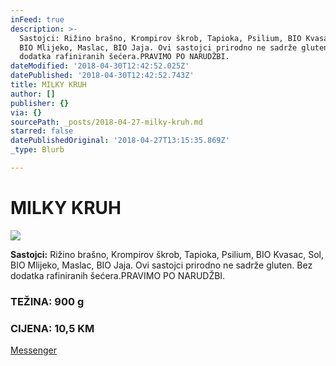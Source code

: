 ```yaml
---
inFeed: true
description: >-
  Sastojci: Rižino brašno, Krompirov škrob, Tapioka, Psilium, BIO Kvasac, Sol,
  BIO Mlijeko, Maslac, BIO Jaja. Ovi sastojci prirodno ne sadrže gluten. Bez
  dodatka rafiniranih šećera.PRAVIMO PO NARUDŽBI.
dateModified: '2018-04-30T12:42:52.025Z'
datePublished: '2018-04-30T12:42:52.743Z'
title: MILKY KRUH
author: []
publisher: {}
via: {}
sourcePath: _posts/2018-04-27-milky-kruh.md
starred: false
datePublishedOriginal: '2018-04-27T13:15:35.869Z'
_type: Blurb

---
```

# MILKY KRUH
![](https://the-grid-user-content.s3-us-west-2.amazonaws.com/0d55dcd4-825a-4fc8-9f7b-60f5a1c4ecab.jpg)

**Sastojci:** Rižino brašno, Krompirov škrob, Tapioka, Psilium, BIO Kvasac, Sol, BIO Mlijeko, Maslac, BIO Jaja. Ovi sastojci prirodno ne sadrže gluten. Bez dodatka rafiniranih šećera.PRAVIMO PO NARUDŽBI.

### TEŽINA: 900 g

### CIJENA: 10,5 KM
[Messenger][0]

[0]: https://www.messenger.com/t/greenday.kolaci.peciva